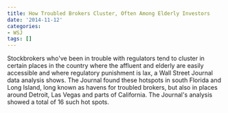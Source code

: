 ```yaml
---
title: How Troubled Brokers Cluster, Often Among Elderly Investors
date: '2014-11-12'
categories:
- WSJ
tags: []
---
```

Stockbrokers who've been in trouble with regulators tend to cluster in certain places in the country where the affluent and elderly are easily accessible and where regulatory punishment is lax, a Wall Street Journal data analysis shows. The Journal found these hotspots in south Florida and Long Island, long known as havens for troubled brokers, but also in places around Detroit, Las Vegas and parts of California. The Journal's analysis showed a total of 16 such hot spots.